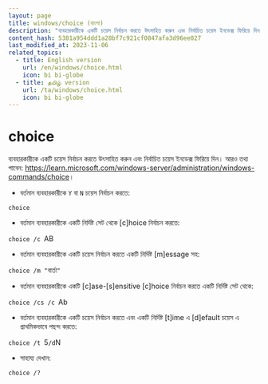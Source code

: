 ```yaml
---
layout: page
title: windows/choice (বাংলা)
description: "ব্যবহারকারীকে একটি চয়েস নির্বাচন করতে উৎসাহিত করুন এবং নির্বাচিত চয়েস ইনডেক্স ফিরিয়ে দিন।"
content_hash: 5381a954ddd1a28bf7c921cf0847afa3d96ee027
last_modified_at: 2023-11-06
related_topics:
  - title: English version
    url: /en/windows/choice.html
    icon: bi bi-globe
  - title: தமிழ் version
    url: /ta/windows/choice.html
    icon: bi bi-globe
---
```

# choice

ব্যবহারকারীকে একটি চয়েস নির্বাচন করতে উৎসাহিত করুন এবং নির্বাচিত চয়েস ইনডেক্স ফিরিয়ে দিন।
আরও তথ্য পাবেন: <https://learn.microsoft.com/windows-server/administration/windows-commands/choice>।

- বর্তমান ব্যবহারকারীকে `Y` বা `N` চয়েস নির্বাচন করতে:

`choice`

- বর্তমান ব্যবহারকারীকে একটি নির্দিষ্ট সেট থেকে [c]hoice নির্বাচন করতে:

`choice /c `<span class="tldr-var badge badge-pill bg-dark-lm bg-white-dm text-white-lm text-dark-dm font-weight-bold">AB</span>

- বর্তমান ব্যবহারকারীকে একটি চয়েস নির্বাচন করতে একটি নির্দিষ্ট [m]essage সহ:

`choice /m "`<span class="tldr-var badge badge-pill bg-dark-lm bg-white-dm text-white-lm text-dark-dm font-weight-bold">বার্তা</span>`"`

- বর্তমান ব্যবহারকারীকে একটি [c]ase-[s]ensitive [c]hoice নির্বাচন করতে একটি নির্দিষ্ট সেট থেকে:

`choice /cs /c `<span class="tldr-var badge badge-pill bg-dark-lm bg-white-dm text-white-lm text-dark-dm font-weight-bold">Ab</span>

- বর্তমান ব্যবহারকারীকে একটি চয়েস নির্বাচন করতে এবং একটি নির্দিষ্ট [t]ime এ [d]efault চয়েস এ প্রাথমিকভাবে পছন্দ করতে:

`choice /t `<span class="tldr-var badge badge-pill bg-dark-lm bg-white-dm text-white-lm text-dark-dm font-weight-bold">5</span>` /d `<span class="tldr-var badge badge-pill bg-dark-lm bg-white-dm text-white-lm text-dark-dm font-weight-bold">N</span>

- সাহায্য দেখান:

`choice /?`
